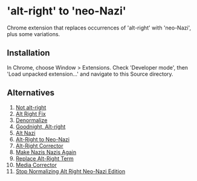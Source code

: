 # 'alt-right' to 'neo-Nazi'

Chrome extension that replaces occurrences of 'alt-right' with 'neo-Nazi', plus some
variations.

## Installation

In Chrome, choose Window > Extensions. Check 'Developer mode', then 'Load unpacked
extension...' and navigate to this Source directory.

## Alternatives

1. [Not alt-right](https://github.com/adamvduke/not-alt-right)
2. [Alt Right Fix](https://chrome.google.com/webstore/detail/alt-right-fix/fdohnkiocfpjlehneecleokldnkdaick)
3. [Denormalize](https://chrome.google.com/webstore/detail/denormalize/pbpifbdjonemkjcbfhakfkjhibjppbdk)
4. [Goodnight, Alt-right](https://chrome.google.com/webstore/detail/goodnight-alt-right/lpbombnkjemkiblmajgclkgmddcdjpmp)
5. [Alt Nazi](https://chrome.google.com/webstore/detail/alt-nazi/ocdihhlpmedfigkbpajiniblebkfodfc)
6. [Alt-Right to Neo-Nazi](https://chrome.google.com/webstore/detail/alt-right-to-neo-nazi/ncmeapahfpbjkalemlmnklpkjdlpimjh)
7. [Alt-Right Corrector](https://chrome.google.com/webstore/detail/alt-right-corrector/bfopnnbfmpaklibbhdefchcecedhhbol)
8. [Make Nazis Nazis Again](https://chrome.google.com/webstore/detail/make-nazis-nazis-again/penllempojifafifdffeibingloicmda)
9. [Replace Alt-Right Term](https://chrome.google.com/webstore/detail/replace-alt-right-term/bflimcoiapgkaedeecaapglcdckmopaa)
10. [Media Corrector](https://chrome.google.com/webstore/detail/media-corrector/amhdcgkbohnmbocdgedmfcinkmgjklig)
11. [Stop Normalizing Alt Right Neo-Nazi Edition](https://chrome.google.com/webstore/detail/stop-normalizing-alt-righ/ffbjneeahjafobcedlebkckenpkppjhj)
